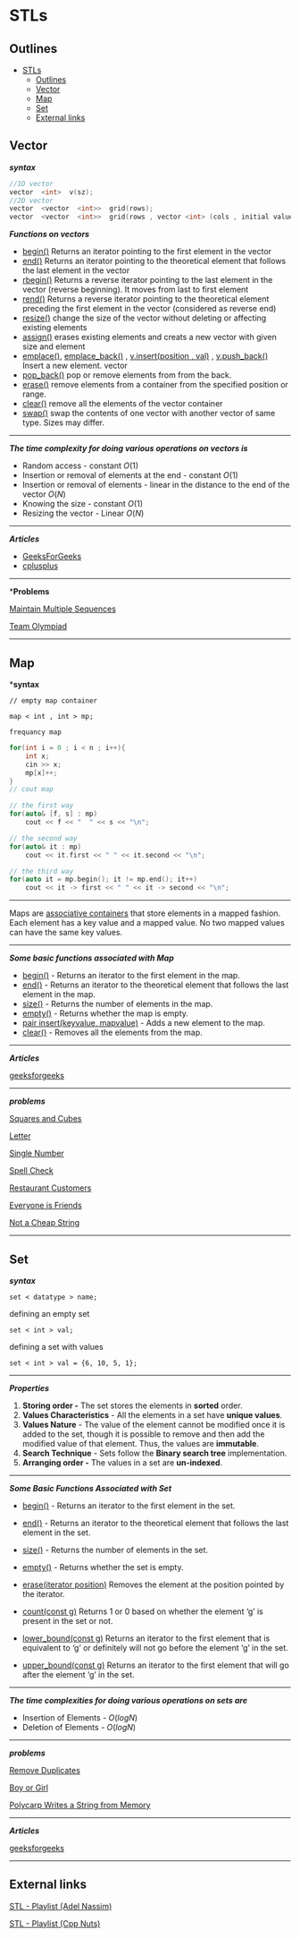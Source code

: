 # STLs

## Outlines

- [STLs](#stls)
  - [Outlines](#outlines)
  - [Vector](#vector)
  - [Map](#map)
  - [Set](#set)
  - [External links](#external-links)

## Vector

***syntax***

```cpp
//1D vector
vector  <int>  v(sz);
//2D vector
vector  <vector  <int>>  grid(rows);
vector  <vector  <int>>  grid(rows , vector <int> (cols , initial value));
```

***Functions on vectors***

- [begin()](https://www.geeksforgeeks.org/vectorbegin-vectorend-c-stl/) Returns an iterator pointing to the first element in the vector
- [end()](https://www.geeksforgeeks.org/vectorbegin-vectorend-c-stl/)  Returns an iterator pointing to the theoretical element that follows the last element in the vector
- [rbegin()](https://www.geeksforgeeks.org/vector-rbegin-and-rend-function-in-c-stl/) Returns a reverse iterator pointing to the last element in the vector (reverse beginning). It moves from last to first element
- [rend()](https://www.geeksforgeeks.org/vector-rbegin-and-rend-function-in-c-stl/) Returns a reverse iterator pointing to the theoretical element preceding the first element in the vector (considered as reverse end)
- [resize()](https://www.geeksforgeeks.org/vector-chttps://pastebin.com/begin-vector-cend-c-stl/) change the size of the vector without deleting or affecting existing elements
- [assign()](https://www.geeksforgeeks.org/vector-assign-in-c-stl/) erases existing elements and creats a new vector with given size and element
- [emplace()](https://www.geeksforgeeks.org/vector-emplace-function-in-c-stl/), [emplace_back()](https://www.geeksforgeeks.org/vectoremplace_back-c-stl/) ,  [v.insert(position , val)](https://www.geeksforgeeks.org/vector-insert-function-in-c-stl/) ,  [v.push_back()](https://www.geeksforgeeks.org/vectorpush_back-vectorpop_back-c-stl/) Insert a new element.
vector
- [pop_back()](https://www.geeksforgeeks.org/vectorpush_back-vectorpop_back-c-stl/) pop or remove elements from from the back.
- [erase()](https://www.geeksforgeeks.org/vectorclear-vectorerase-c-stl/) remove elements from a container from the specified position or range.
- [clear()](https://www.geeksforgeeks.org/vectorclear-vectorerase-c-stl/) remove all the elements of the vector container
- [swap()](https://www.geeksforgeeks.org/vectorat-vectorswap-c-stl/) swap the contents of one vector with another vector of same type. Sizes may differ.
  
---

***The time complexity for doing various operations on vectors is***

- Random access - constant $O(1)$
- Insertion or removal of elements at the end - constant $O(1)$
- Insertion or removal of elements - linear in the distance to the end of the vector $O(N)$
- Knowing the size - constant $O(1)$
- Resizing the vector - Linear $O(N)$

---

***Articles***

- [GeeksForGeeks](https://www.geeksforgeeks.org/vector-in-cpp-stl/?ref=gcse)
- [cplusplus](https://cplusplus.com/reference/vector/vector/)

---

***Problems**

[Maintain Multiple Sequences](https://atcoder.jp/contests/abc271/tasks/abc271_b)

[Team Olympiad](https://codeforces.com/problemset/problem/490/A)

---

## Map

***syntax**

`// empty map container`

`map < int , int > mp;`

`frequancy map`

```cpp
for(int i = 0 ; i < n ; i++){
    int x;
    cin >> x;
    mp[x]++;
}
// cout map

// the first way
for(auto& [f, s] : mp) 
    cout << f << "  " << s << "\n";

// the second way
for(auto& it : mp)
    cout << it.first << " " << it.second << "\n";

// the third way
for(auto it = mp.begin(); it != mp.end(); it++)
    cout << it -> first << " " << it -> second << "\n";
```

---
  
Maps are [associative containers](https://www.geeksforgeeks.org/containers-cpp-stl/) that store elements in a mapped fashion. Each element has a key value and a mapped value. No two mapped values can have the same key values.

---

***Some basic functions associated with Map***

- [begin()](https://www.geeksforgeeks.org/mapbegin-end-c-stl/) - Returns an iterator to the first element in the map.
- [end()](https://www.geeksforgeeks.org/mapbegin-end-c-stl/) - Returns an iterator to the theoretical element that follows the last element in the map.
- [size()](https://www.geeksforgeeks.org/mapsize-c-stl/) - Returns the number of elements in the map.
- [empty()](https://www.geeksforgeeks.org/mapempty-c-stl/) - Returns whether the map is empty.
- [pair insert(keyvalue, mapvalue)](https://www.geeksforgeeks.org/map-insert-in-c-stl/) - Adds a new element to the map.
- [clear()](https://www.geeksforgeeks.org/mapclear-c-stl/) - Removes all the elements from the map.

---

***Articles***

[geeksforgeeks](https://www.geeksforgeeks.org/map-associative-containers-the-c-standard-template-library-stl/)

---

***problems***

[Squares and Cubes](https://codeforces.com/contest/1619/problem/B)

[Letter](https://codeforces.com/gym/323462/problem/C)

[Single Number](https://leetcode.com/problems/single-number/)

[Spell Check](https://codeforces.com/contest/1722/problem/A)

[Restaurant Customers](https://vjudge.net/contest/517904#problem/G)

[Everyone is Friends](https://atcoder.jp/contests/abc272/tasks/abc272_b)

[Not a Cheap String](https://codeforces.com/contest/1702/problem/D)

---

## Set

***syntax***

`set < datatype > name;`

defining an empty set

`set < int > val;`

defining a set with values

`set < int > val = {6, 10, 5, 1};`

---

***Properties***

1. **Storing order -** The set stores the elements in **sorted** order.
2. **Values Characteristics** - All the elements in a set have **unique values**.
3. **Values Nature** - The value of the element cannot be modified once it is added to the set, though it is possible to remove and then add the modified value of that element. Thus, the values  are **immutable**.
4. **Search Technique** - Sets follow the **Binary search tree** implementation.
5. **Arranging order -** The values in a set are **un-indexed**.

---

***Some Basic Functions Associated with Set***

- [begin()](https://www.geeksforgeeks.org/setbegin-setend-c-stl/) - Returns an iterator to the first element in the set.
- [end()](https://www.geeksforgeeks.org/setbegin-setend-c-stl/) - Returns an iterator to the theoretical element that follows the last element in the set.
- [size()](https://www.geeksforgeeks.org/setsize-c-stl/) - Returns the number of elements in the set.
- [empty()](https://www.geeksforgeeks.org/setempty-c-stl/) - Returns whether the set is empty.

- [erase(iterator position)](https://www.geeksforgeeks.org/seterase-c-stl/) 	Removes the element at the position pointed by the iterator.

- [count(const g)](https://www.geeksforgeeks.org/set-count-function-in-c-stl/)	Returns 1 or 0 based on whether the element ‘g’ is present in the set or not.

- [lower_bound(const g)](https://www.geeksforgeeks.org/set-lower_bound-function-in-c-stl/)	Returns an iterator to the first element that is equivalent to ‘g’ or definitely will not go before the element ‘g’ in the set.


- [upper_bound(const g)](https://www.geeksforgeeks.org/set-upper_bound-function-in-c-stl/)	Returns an iterator to the first element that will go after the element ‘g’ in the set.

---

***The time complexities for doing various operations on sets are***

- Insertion of Elements - $O(log N)$
- Deletion of Elements - $O(log N)$

---

***problems***

[Remove Duplicates](https://codeforces.com/group/KQlzWufN6x/contest/376252/problem/A)

[Boy or Girl](https://codeforces.com/group/KQlzWufN6x/contest/376252/problem/C)

[Polycarp Writes a String from Memory](https://codeforces.com/contest/1702/problem/B)

---

***Articles***

[geeksforgeeks](https://www.geeksforgeeks.org/set-in-cpp-stl/)

---

## External links

[STL - Playlist (Adel Nassim)](https://www.youtube.com/playlist?list=PLCInYL3l2AainAE4Xq2kdNGDfG0bys2xp)

[STL - Playlist (Cpp Nuts)](https://www.youtube.com/playlist?list=PLk6CEY9XxSIA-xo3HRYC3M0Aitzdut7AA)

